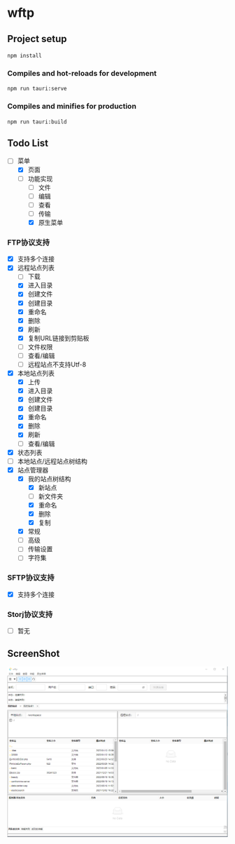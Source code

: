 # wftp

## Project setup
```
npm install
```

### Compiles and hot-reloads for development
```
npm run tauri:serve
```
### Compiles and minifies for production
```
npm run tauri:build
```

## Todo List
  - [ ] 菜单
    - [x] 页面
    - [ ] 功能实现
      - [ ] 文件  
      - [ ] 编辑  
      - [ ] 查看  
      - [ ] 传输  
      - [x] 原生菜单  
### FTP协议支持
  - [x] 支持多个连接  
  - [x] 远程站点列表
    - [ ] 下载
    - [x] 进入目录 
    - [x] 创建文件
    - [x] 创建目录 
    - [x] 重命名 
    - [x] 删除 
    - [x] 刷新 
    - [x] 复制URL链接到剪贴板 
    - [ ] 文件权限 
    - [ ] 查看/编辑 
    - [ ] 远程站点不支持Utf-8 
  - [x] 本地站点列表
    - [x] 上传
    - [x] 进入目录 
    - [x] 创建文件
    - [x] 创建目录 
    - [x] 重命名 
    - [x] 删除 
    - [x] 刷新 
    - [ ] 查看/编辑 
  - [x] 状态列表
  - [ ] 本地站点/远程站点树结构
  - [x] 站点管理器
    - [x] 我的站点树结构
      - [x] 新站点
      - [ ] 新文件夹
      - [x] 重命名
      - [x] 删除
      - [x] 复制
    - [x] 常规
    - [ ] 高级
    - [ ] 传输设置
    - [ ] 字符集

### SFTP协议支持  
  - [x] 支持多个连接  
### Storj协议支持  
- [ ] 暂无


## ScreenShot

 ![图片](./screenshot/main.png)